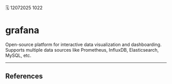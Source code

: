 🗓️ 12072025 1022

# grafana

Open-source platform for interactive data visualization and dashboarding. Supports multiple data sources like Prometheus, InfluxDB, Elasticsearch, MySQL, etc.

---
## References
